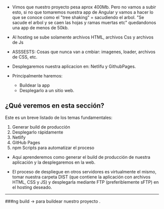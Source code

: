- Vimos que nuestro proyecto pesa aprox 400Mb. Pero no vamos a subir esto, si no que tomaremos nuestra app de Angular y vamos a hacer lo que se conoce como el "tree shaking" = sacudiendo el arbol.
"Se sacude el arbol y se caen las hojas y ramas muertas etc" quedandonos una app de menos de 50kb.

- Al hosting se sube solamente archivos HTML, archivos Css y archivos de Js


- ASSSESTS: Cosas que nunca van a cmbiar: imagenes, loader, archivos de CSS, etc.

- Desplegaremos nuestra aplicacion en: Netlifu y GithubPages.

- Principalmente haremos:
    - Buildear la app
    - Desplegarlo a un sitio web.


## ¿Qué veremos en esta sección?
Este es un breve listado de los temas fundamentales:

1. Generar build de producción
2. Desplegarlo rápidamente
3. Netlify
4. GitHub Pages
5. npm Scripts para automatizar el proceso

- Aquí aprenderemos como generar el build de producción de nuestra aplicación y la desplegaremos en la web.

- El proceso de despliegue en otros servidores es virtualmente el mismo, tomar nuestra carpeta DIST (que contiene la aplicación con archivos HTML, CSS y JS) y desplegarla mediante FTP (preferiblemente sFTP) en el hosting deseado.

----------------------------

###ng build -> para buildear nuestro proyecto      .
